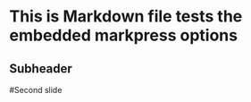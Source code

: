 <!--markpress-opt

{
  "layout": "random",
  "theme": "light",
  "autoSplit": true,
  "sanitize": true
}

markpress-opt-->
# This is Markdown file tests the embedded markpress options
## Subheader

<!-- other HTML comments -->

#Second slide
